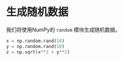 # 生成随机数据

我们将使用NumPy的 `random` 模块生成随机数据。

```python
x = np.random.rand(10)
y = np.random.rand(10)
z = np.sqrt(x**2 + y**2)
```
